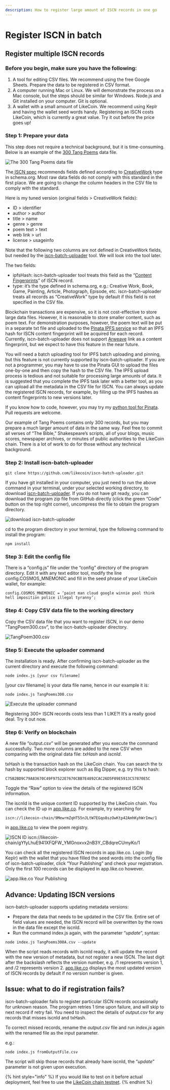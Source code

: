 ```yaml
---
description: How to register large amount of ISCN records in one go
---
```


# Register ISCN in batch

## Register multiple ISCN records

### Before you begin, make sure you have the following:

1. A tool for editing CSV files. We recommend using the free Google Sheets. Prepare the data to be registered in CSV format.
2. A computer running Mac or Linux. We will demonstrate the process on a Mac console, but the steps should be similar for Windows. Node.js and Git installed on your computer. Git is optional.
3. A wallet with a small amount of LikeCoin. We recommend using Keplr and having the wallet seed words handy. Registering an ISCN costs LikeCoin, which is currently a great value. Try it out before the price goes up!

### Step 1: Prepare your data <a href="#bafb" id="bafb"></a>

This step does not require a technical background, but it is time-consuming. Below is an example of the [300 Tang Poems](https://github.com/edmondyu/TangPoems300/blob/main/TangPoems300.csv) data file.

![The 300 Tang Poems data file](<../../.gitbook/assets/iscn-batch-uploader 01.png>)

The[ ISCN spec](https://iscn.io/) recommends fields defined according to [CreativeWork](https://schema.org/CreativeWork) type in schema.org. Most raw data fields do not comply with this standard in the first place. We are going to change the column headers in the CSV file to comply with the standard.

Here is my tuned version (original fields > CreativeWork fields):

* ID > identifier
* author > author
* title > name
* genre > genre
* poem text > text
* web link > url
* license > usageinfo

Note that the following two columns are not defined in CreativeWork fields, but needed by the [iscn-batch-uploader](https://github.com/likecoin/iscn-batch-uploader) tool. We will look into the tool later.

The two fields:

* ipfsHash: iscn-batch-uploader tool treats this field as the “[Content Fingerprints](https://iscn.io/schema/contentFingerprints)” of ISCN record.
* type: it’s the type defined in schema.org, e.g.: Creative Work, Book, Game, Painting, Article, Photograph, Episode, etc. iscn-batch-uploader treats all records as “CreativeWork” type by default if this field is not specified in the CSV file.

Blockchain transactions are expensive, so it is not cost-effective to store large data files. However, it is reasonable to store smaller content, such as poem text. For demonstration purposes, however, the poem text will be put in a separate txt file and uploaded to the [Pinata IPFS service](https://www.pinata.cloud/) so that an IPFS hash for ISCN content fingerprint will be acquired for each record. Currently, iscn-batch-uploader does not support [Arweave](https://www.arweave.org/) link as a content fingerprint, but we expect to have this feature in the near future.

You will need a batch uploading tool for IPFS batch uploading and pinning, but this feature is not currently supported by iscn-batch-uploader. If you are not a programmer, you may have to use the Pinata GUI to upload the files one-by-one and then copy the hash to the CSV file. The IPFS upload process is tedious and not suitable for processing large amounts of data. It is suggested that you complete the IPFS task later with a better tool, as you can upload all the metadata in the CSV file for ISCN. You can always update the registered ISCN records, for example, by filling up the IPFS hashes as content fingerprints to new versions later.

If you know how to code, however, you may try my [python tool for Pinata](https://github.com/edmondyu/pinata-python-util). Pull requests are welcome.

Our example of Tang Poems contains only 300 records, but you may prepare a much larger amount of data in the same way. Feel free to commit all verses of “The Bible,” Shakespeare’s scripts, all of your blogs, music scores, newspaper archives, or minutes of public authorities to the LikeCoin chain. There is a lot of work to do for those without any technical background.

### Step 2: Install iscn-batch-uploader <a href="#c676" id="c676"></a>

```
git clone https://github.com/likecoin/iscn-batch-uploader.git
```

If you have git installed in your computer, you just need to run the above command in your terminal, under your selected working directory, to download [iscn-batch-uploader](https://github.com/likecoin/iscn-batch-uploader). If you do not have git ready, you can download the program zip file from GitHub directly (click the green “Code” button on the top right corner), uncompress the file to obtain the program directory.

![download iscn-batch-uploader](<../../.gitbook/assets/iscn-batch-uploader 02.png>)



cd to the program directory in your terminal, type the following command to install the program:

```
npm install
```

### Step 3: Edit the config file

There is a “config.js” file under the “config” directory of the program directory. Edit it with any text editor tool, modify the line config.COSMOS\_MNEMONIC and fill in the seed phrase of your LikeCoin wallet, for example:

```
config.COSMOS_MNEMONIC = ‘paint man cloud google winnie pool think hell imposition police illegal tyranny’;
```

### Step 4: Copy CSV data file to the working directory <a href="#f95a" id="f95a"></a>

Copy the CSV data file that you want to register ISCN, in our demo “TangPoem300.csv”, to the iscn-batch-uploader directory.

![TangPoem300.csv](<../../.gitbook/assets/iscn-batch-uploader 03.png>)

### Step 5: Execute the uploader command <a href="#3737" id="3737"></a>

The installation is ready. After confirming iscn-batch-uploader as the current directory and execute the following command:

```
node index.js [your csv filename]
```

\[your csv filename] is your data file name, hence in our example it is:

```
node index.js TangPoems300.csv
```

![Execute the uploader command](<../../.gitbook/assets/iscn-batch-uploader 04.gif>)

Registering 300+ ISCN records costs less than 1 LIKE?! It’s a really good deal. Try it out now.

### Step 6: Verify on blockchain <a href="#c2b3" id="c2b3"></a>

A new file “output.csv” will be generated after you execute the command successfully. Two more columns are added to the new CSV when comparing with the original data file: _txHash_ and _iscnId_.

txHash is the transaction hash on the LikeCoin chain. You can search the tx hash by supported block explorer such as Big Dipper, e.g. try this tx hash:

```
C75B2BD9C79A83670C49F97522E7670CBB7E4892CAC26D5F09E5913C57870E5C
```

Toggle the “Raw” option to view the details of the registered ISCN information.

The iscnId is the unique content ID supported by the LikeCoin chain. You can check the ID up in [app.like.co](https://app.like.co/). For example, try searching for

```
iscn://likecoin-chain/9MewrmZqHT55nJLtW7EGqo8szOwKtp42AmhKyhWrImw/1
```

in [app.like.co](https://app.like.co/) to view the poem registry.

![ISCN ID iscn://likecoin-chain/gYfyLhuE941XFQFW\_YMGnoxvx2nB3Y\_CBdqreCUmyKo/1](<../../.gitbook/assets/iscn-batch-uploader 05.png>)

You can check all the registered ISCN records in app.like.co. Login (by Keplr) with the wallet that you have filled the seed words into the config file of iscn-batch-uploader, click “Your Publishing” and check your registration. Only the first 100 records can be displayed in app.like.co however.

![app.like.co Your Publishing](<../../.gitbook/assets/iscn-batch-uploader 06.png>)

## Advance: Updating ISCN versions

iscn-batch-uploader supports updating metadata versions:

* Prepare the data that needs to be updated in the CSV file. Entire set of field values are needed, the ISCN record will be overwritten by the rows in the data file except the iscnId.
* Run the command index.js again, with the parameter “_update_”, syntax:

```
node index.js TangPoems300A.csv --update
```

When the script reads records with iscnId ready, it will update the record with the new version of metadata, but not register a new ISCN. The last digit after the backslash reflects the version number, e.g. /1 represents version 1, and /2 represents version 2. [app.like.co](https://app.like.co/) displays the most updated version of ISCN records by default if no version number is given.

## Issue: what to do if registration fails?

iscn-batch-uploader fails to register particular ISCN records occasionally for unknown reason. The program retries 1 time upon failure, and will skip to next record if retry fail. You need to inspect the details of _output.csv_ for any records that misses iscnId and txHash.

To correct missed records, rename the _output.csv_ file and run _index.js_ again with the renamed file as the input parameter.

e.g.:

```
node index.js fromOutputFile.csv
```

The script will skip those records that already have iscnId, the “_update_” parameter is not given upon execution.

{% hint style="info" %}
If you would like to test on it before actual deployment, feel free to use the [LikeCoin chain testnet](https://github.com/likecoin/testnets/tree/master/likecoin-public-testnet-3).
{% endhint %}
